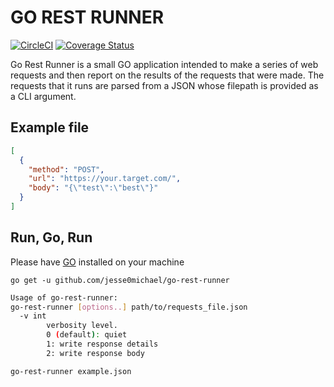 # GO REST RUNNER

[![CircleCI](https://circleci.com/gh/Jesse0Michael/go-rest-runner.svg?style=svg)](https://circleci.com/gh/Jesse0Michael/go-rest-runner) [![Coverage Status](https://coveralls.io/repos/github/Jesse0Michael/go-rest-runner/badge.svg)](https://coveralls.io/github/Jesse0Michael/go-rest-runner)

Go Rest Runner is a small GO application intended to make a series of web requests and then report on the results of the requests that were made. The requests that it runs are parsed from a JSON whose filepath is provided as a CLI argument.

## Example file

```json
[
  {
    "method": "POST",
    "url": "https://your.target.com/",
    "body": "{\"test\":\"best\"}"
  }
]
```

## Run, Go, Run

Please have [GO](https://golang.org/) installed on your machine

`go get -u github.com/jesse0michael/go-rest-runner`

```bash
Usage of go-rest-runner:
go-rest-runner [options..] path/to/requests_file.json
  -v int
        verbosity level.
        0 (default): quiet
        1: write response details
        2: write response body
```

`go-rest-runner example.json`
